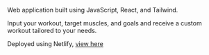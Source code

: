 Web application built using JavaScript, React, and Tailwind.

Input your workout, target muscles, and goals and receive a custom workout tailored to your needs.

Deployed using Netlify, [view here](https://app.netlify.com/sites/react-gym-web-app/configuration/general)
